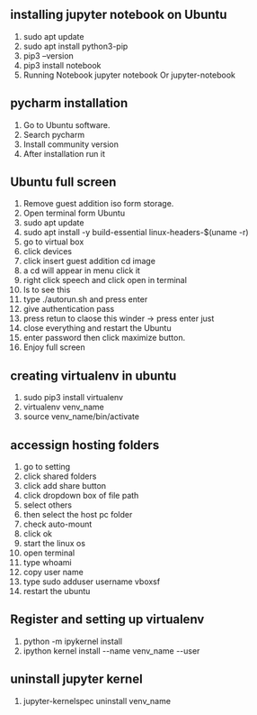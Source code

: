 ## installing jupyter notebook on Ubuntu
1.	sudo apt update
2.	sudo apt install python3-pip
3.	pip3 –version
4.	pip3 install notebook
5.	Running Notebook
jupyter notebook
Or jupyter-notebook

## pycharm installation 
1.	Go to Ubuntu software.
2.	Search pycharm 
3.	Install community version
4.	After installation run it
## Ubuntu full screen
1.	Remove guest addition iso form storage.
2.	Open terminal form Ubuntu
3.	sudo apt update
4.	sudo apt install -y build-essential linux-headers-$(uname -r)
5.	go to virtual box 
6.	click devices 
7.	click insert guest addition cd image
8.	a cd will appear in menu click it
9.	right click speech and click open in terminal
10.	ls to see this
11.	type     ./autorun.sh   and press enter
12.	give authentication pass
13.	press retun to claose this winder -> press enter just
14.	close everything and restart the Ubuntu
15.	enter password then click maximize button. 
16.	Enjoy full screen

## creating virtualenv in ubuntu
1. sudo pip3 install virtualenv 
2. virtualenv venv_name
3. source venv_name/bin/activate

## accessign hosting folders
1. go to setting
2. click shared folders
3. click add share button
4. click dropdown box of file path
5. select others 
6. then select the host pc folder
7. check auto-mount
8. click ok
9. start the linux os
10. open terminal
11. type whoami
12. copy user name
13. type sudo adduser username vboxsf
14. restart the ubuntu

## Register and setting up virtualenv 

1. python -m ipykernel install
2. ipython kernel install --name venv_name --user

## uninstall jupyter kernel
1. jupyter-kernelspec uninstall venv_name